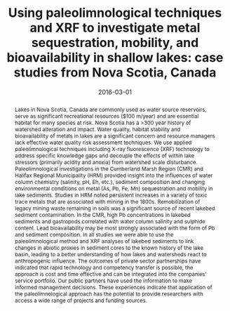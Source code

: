 ---
abstract: "Lakes in Nova Scotia, Canada are commonly used as water source reservoirs, serve as significant recreational resources ($100 m/year) and are essential habitat for many species at risk. Nova Scotia has a >300 year history of watershed alteration and impact.  Water quality, habitat stability and bioavailability of metals in lakes are a significant concern and resource managers lack effective water quality risk assessment techniques. We use applied paleolimnological techniques including X-ray fluorescence (XRF) technology to address specific knowledge gaps and decouple the effects of within lake stressors (primarily acidity and anoxia) from watershed scale disturbance.

Paleolimnological investigations in the Cumberland Marsh Region (CMR) and Halifax Regional Municipality (HRM) provided  insight into the influences of water column chemistry (salinity, pH, Eh, etc.), sediment composition and changing environmental conditions on metal (As, Pb, Fe, Mn) sequestration and mobility in lake sediments.  Studies in HRM noted persistent increases in a variety of toxic trace metals that are associated with mining in the 1800s. Remobilization of legacy mining waste remaining in soils was a significant source of recent lakebed sediment contamination. In the CMR, high Pb concentrations in lakebed sediments and gastropods correlated with water column salinity and sulphide content. Lead bioavailability may be most strongly associated with the form of Pb and sediment composition.

In all studies we were able to use the paleolimnological method and XRF analyses of lakebed sediments to link changes in abiotic proxies in sediment cores to the known history of the lake basin, leading to a better understanding of how lakes and watersheds react to anthropogenic influence.  The outcomes of private sector partnerships have indicated that rapid technology and competency transfer is possible, the approach is cost and time effective and can be integrated into the companies’ service portfolio. Our public partners have used the information to make informed management decisions. These experiences indicate that application of the paleolimnological approach has the potential to provide researchers with access a wide range of projects and funding sources."
authors: ["Ian S. Spooner", "admin", "Christopher E. White"]
date: "2016-03-01"
doi: "10.1130/abs/2016NE-272067"
featured: false
image:
  caption: ""
  focal_point: ""
  preview_only: false
projects: []
publication: "Geological Socity of America Northeast Sectional Meeting"
publication_short: ""
publication_types: ["1"]
summary: ""
tags: []
title: "Using paleolimnological techniques and XRF to investigate metal sequestration, mobility, and bioavailability in shallow lakes: case studies from Nova Scotia, Canada"
url_code: ""
url_dataset: ""
url_pdf: ""
url_poster: ""
url_project: ""
url_slides: ""
url_source: ""
url_video: ""
---
